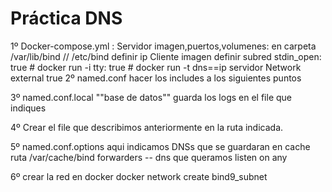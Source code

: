 # Práctica DNS

1º Docker-compose.yml :
      Servidor
         imagen,puertos,volumenes: en carpeta /var/lib/bind // /etc/bind
         definir ip
      Cliente
         imagen
         definir subred stdin_open: true  # docker run -i
                         tty: true         # docker run -t
         dns==ip servidor
      Network
         external true
2º named.conf
   hacer los includes a los siguientes puntos

3º named.conf.local 
      ""base de datos"" guarda los logs en el file que indiques


4º Crear el file que describimos anteriormente en la ruta indicada.

5º named.conf.options
      aqui indicamos DNSs que se guardaran en cache
      ruta /var/cache/bind
      forwarders -- dns que queramos
      listen on any

6º crear la red en docker
   docker network create bind9_subnet


